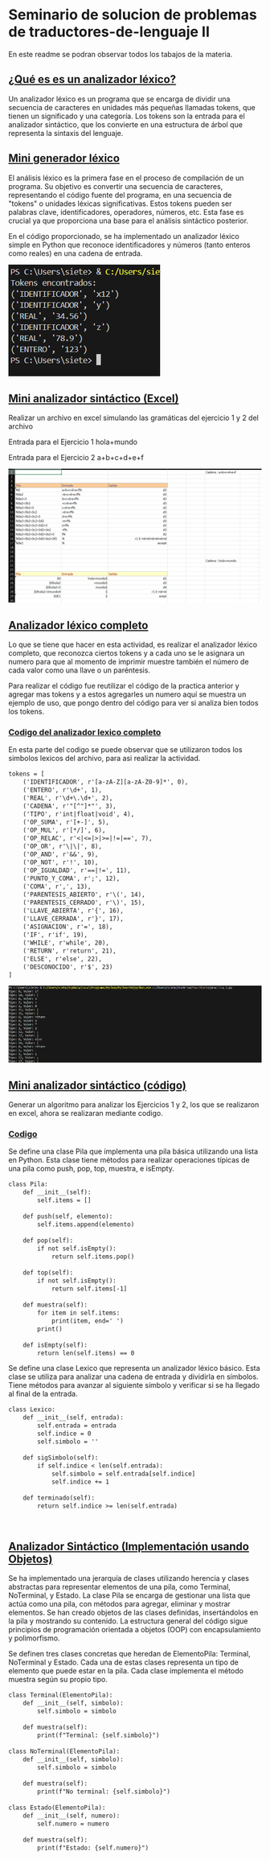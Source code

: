 # Seminario de solucion de problemas de traductores-de-lenguaje II 
En este readme se podran observar todos los tabajos de la materia.

## [¿Qué es es un analizador léxico?](https://github.com/Quetzal345/Traductores-de-lenguajeII/blob/433b93d2e190244fe7c2afbeac6a5a0a538065ca/que%20es_analizadorlexico_Delgado.pdf)
Un analizador léxico es un programa que se encarga de dividir una secuencia de
caracteres en unidades más pequeñas llamadas tokens, que tienen un significado y una
categoría. Los tokens son la entrada para el analizador sintáctico, que los convierte en
una estructura de árbol que representa la sintaxis del lenguaje.

## [Mini generador léxico](https://github.com/Quetzal345/Traductores-de-lenguajeII/blob/e28a8502635de06d21c78ad7348934c200c2f7c9/Modulo1/Mini_%20analizador%20.py)
El análisis léxico es la primera fase en el proceso de compilación de un programa. Su objetivo es convertir una secuencia de caracteres, representando el código fuente del programa, en una secuencia de "tokens" o unidades léxicas significativas. Estos tokens pueden ser palabras clave, identificadores, operadores, números, etc. Esta fase es crucial ya que proporciona una base para el análisis sintáctico posterior.

En el código proporcionado, se ha implementado un analizador léxico simple en Python que reconoce identificadores y números (tanto enteros como reales) en una cadena de entrada.

![](https://github.com/Quetzal345/Traductores-de-lenguajeII/blob/15fd0a9100648283dd43ed8ee5d6946673126b69/Capturas/cap1.png)

## [Mini analizador sintáctico (Excel)](https://github.com/Quetzal345/Traductores-de-lenguajeII/blob/4701768d08f386457ceb9424dc4aed27301f024d/Modulo1/Mini%20analizador%20lexico.xlsx)
Realizar un archivo en excel simulando las gramáticas del ejercicio 1 y 2 del archivo 

Entrada para el Ejercicio 1
hola+mundo

Entrada para el Ejercicio 2
a+b+c+d+e+f

![](https://github.com/Quetzal345/Traductores-de-lenguajeII/blob/06a3542761f39a6cb3e5e397e67f04ab2ca55b41/Capturas/cap2.png)

## [Analizador léxico completo](https://github.com/Quetzal345/Traductores-de-lenguajeII/blob/a0b84fa3e7707e5a23a09f512a39cb24249b81c3/Modulo1/reporte_Analizadorcompleto.pdf)
Lo que se tiene que hacer en esta actividad, es realizar el analizador léxico completo, 
que reconozca ciertos tokens y a cada uno se le asignara un numero para que al 
momento de imprimir muestre también el número de cada valor como una llave o un 
paréntesis.

Para realizar el código fue reutilizar el código de la practica anterior y agregar mas tokens 
y a estos agregarles un numero aquí se muestra un ejemplo de uso, que pongo dentro 
del código para ver si analiza bien todos los tokens.

### [Codigo del analizador lexico completo](https://github.com/Quetzal345/Traductores-de-lenguajeII/blob/a0b84fa3e7707e5a23a09f512a39cb24249b81c3/Modulo1/Analizadorcompleto.py)

En esta parte del codigo se puede observar que se utilizaron todos los simbolos lexicos del archivo, para asi realizar la actividad.
```
tokens = [
    ('IDENTIFICADOR', r'[a-zA-Z][a-zA-Z0-9]*', 0),
    ('ENTERO', r'\d+', 1),
    ('REAL', r'\d+\.\d+', 2),
    ('CADENA', r'"[^"]*"', 3),
    ('TIPO', r'int|float|void', 4),
    ('OP_SUMA', r'[+-]', 5),
    ('OP_MUL', r'[*/]', 6),
    ('OP_RELAC', r'<|<=|>|>=|!=|==', 7),
    ('OP_OR', r'\|\|', 8),
    ('OP_AND', r'&&', 9),
    ('OP_NOT', r'!', 10),
    ('OP_IGUALDAD', r'==|!=', 11),
    ('PUNTO_Y_COMA', r';', 12),
    ('COMA', r',', 13),
    ('PARENTESIS_ABIERTO', r'\(', 14),
    ('PARENTESIS_CERRADO', r'\)', 15),
    ('LLAVE_ABIERTA', r'{', 16),
    ('LLAVE_CERRADA', r'}', 17),
    ('ASIGNACION', r'=', 18),
    ('IF', r'if', 19),
    ('WHILE', r'while', 20),
    ('RETURN', r'return', 21),
    ('ELSE', r'else', 22),
    ('DESCONOCIDO', r'$', 23)
]
```
![](https://github.com/Quetzal345/Traductores-de-lenguajeII/blob/169a9f278a6284281cf6205f10366f13cd814ac8/Capturas/cap3.png)

## [Mini analizador sintáctico (código)](https://github.com/Quetzal345/Traductores-de-lenguajeII/blob/e80422fce12d798ae0cce1715a1eb21124078777/Modulo1/reporte_mini_analizador.pdf)
Generar un algoritmo para analizar los Ejercicios 1 y 2, los que se realizaron en excel, ahora se realizaran mediante codigo.

### [Codigo](https://github.com/Quetzal345/Traductores-de-lenguajeII/blob/e80422fce12d798ae0cce1715a1eb21124078777/Modulo1/Mini%20Analizador%20sintactico.py)

Se define una clase Pila que implementa una pila básica utilizando una lista en Python. Esta clase tiene métodos para realizar operaciones típicas de una pila como push, pop, top, muestra, e isEmpty.
```
class Pila:
    def __init__(self):
        self.items = []

    def push(self, elemento):
        self.items.append(elemento)

    def pop(self):
        if not self.isEmpty():
            return self.items.pop()

    def top(self):
        if not self.isEmpty():
            return self.items[-1]

    def muestra(self):
        for item in self.items:
            print(item, end=' ')
        print()

    def isEmpty(self):
        return len(self.items) == 0

```
Se define una clase Lexico que representa un analizador léxico básico. Esta clase se utiliza para analizar una cadena de entrada y dividirla en símbolos. Tiene métodos para avanzar al siguiente símbolo y verificar si se ha llegado al final de la entrada.
```
class Lexico:
    def __init__(self, entrada):
        self.entrada = entrada
        self.indice = 0
        self.simbolo = ''

    def sigSimbolo(self):
        if self.indice < len(self.entrada):
            self.simbolo = self.entrada[self.indice]
            self.indice += 1

    def terminado(self):
        return self.indice >= len(self.entrada)

```

![]()

## [Analizador Sintáctico (Implementación usando Objetos)](https://github.com/Quetzal345/Traductores-de-lenguajeII/blob/12f6f5a9cfe146f9c95e5bc60c7e088686072a88/Modulo1/reporte_analizador_objetos.pdf)
Se ha implementado una jerarquía de clases utilizando herencia y clases abstractas para 
representar elementos de una pila, como Terminal, NoTerminal, y Estado.
La clase Pila se encarga de gestionar una lista que actúa como una pila, con métodos 
para agregar, eliminar y mostrar elementos.
Se han creado objetos de las clases definidas, insertándolos en la pila y mostrando su 
contenido.
La estructura general del código sigue principios de programación orientada a objetos 
(OOP) con encapsulamiento y polimorfismo.

Se definen tres clases concretas que heredan de ElementoPila: Terminal, NoTerminal y Estado. Cada una de estas clases representa un tipo de elemento que puede estar en la pila. Cada clase implementa el método muestra según su propio tipo.

```
class Terminal(ElementoPila):
    def __init__(self, simbolo):
        self.simbolo = simbolo
    
    def muestra(self):
        print(f"Terminal: {self.simbolo}")

class NoTerminal(ElementoPila):
    def __init__(self, simbolo):
        self.simbolo = simbolo
    
    def muestra(self):
        print(f"No terminal: {self.simbolo}")

class Estado(ElementoPila):
    def __init__(self, numero):
        self.numero = numero
    
    def muestra(self):
        print(f"Estado: {self.numero}")

```

